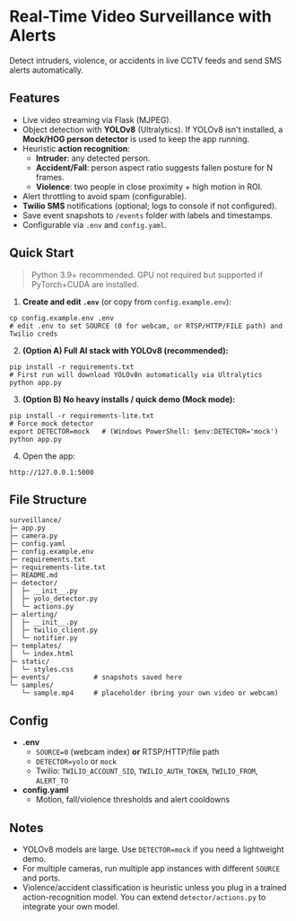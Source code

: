# Real-Time Video Surveillance with Alerts

Detect intruders, violence, or accidents in live CCTV feeds and send SMS alerts automatically.

## Features
- Live video streaming via Flask (MJPEG).
- Object detection with **YOLOv8** (Ultralytics). If YOLOv8 isn't installed, a **Mock/HOG person detector** is used to keep the app running.
- Heuristic **action recognition**:
  - **Intruder**: any detected person.
  - **Accident/Fall**: person aspect ratio suggests fallen posture for N frames.
  - **Violence**: two people in close proximity + high motion in ROI.
- Alert throttling to avoid spam (configurable).
- **Twilio SMS** notifications (optional; logs to console if not configured).
- Save event snapshots to `/events` folder with labels and timestamps.
- Configurable via `.env` and `config.yaml`.

## Quick Start

> Python 3.9+ recommended. GPU not required but supported if PyTorch+CUDA are installed.

1) **Create and edit `.env`** (or copy from `config.example.env`):
```
cp config.example.env .env
# edit .env to set SOURCE (0 for webcam, or RTSP/HTTP/FILE path) and Twilio creds
```

2) **(Option A) Full AI stack with YOLOv8 (recommended):**
```
pip install -r requirements.txt
# First run will download YOLOv8n automatically via Ultralytics
python app.py
```

3) **(Option B) No heavy installs / quick demo (Mock mode):**
```
pip install -r requirements-lite.txt
# Force mock detector
export DETECTOR=mock   # (Windows PowerShell: $env:DETECTOR='mock')
python app.py
```

4) Open the app:
```
http://127.0.0.1:5000
```

## File Structure
```
surveillance/
├─ app.py
├─ camera.py
├─ config.yaml
├─ config.example.env
├─ requirements.txt
├─ requirements-lite.txt
├─ README.md
├─ detector/
│  ├─ __init__.py
│  ├─ yolo_detector.py
│  └─ actions.py
├─ alerting/
│  ├─ __init__.py
│  ├─ twilio_client.py
│  └─ notifier.py
├─ templates/
│  └─ index.html
├─ static/
│  └─ styles.css
├─ events/           # snapshots saved here
└─ samples/
   └─ sample.mp4     # placeholder (bring your own video or webcam)
```

## Config
- **.env**
  - `SOURCE=0` (webcam index) **or** RTSP/HTTP/file path
  - `DETECTOR=yolo` or `mock`
  - Twilio: `TWILIO_ACCOUNT_SID`, `TWILIO_AUTH_TOKEN`, `TWILIO_FROM`, `ALERT_TO`
- **config.yaml**
  - Motion, fall/violence thresholds and alert cooldowns

## Notes
- YOLOv8 models are large. Use `DETECTOR=mock` if you need a lightweight demo.
- For multiple cameras, run multiple app instances with different `SOURCE` and ports.
- Violence/accident classification is heuristic unless you plug in a trained action-recognition model.
  You can extend `detector/actions.py` to integrate your own model.
